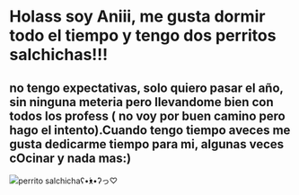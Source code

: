 # Holass soy Aniii, me gusta dormir todo el tiempo y tengo dos perritos salchichas!!!
## no tengo expectativas, solo quiero pasar el año, sin ninguna meteria pero llevandome bien con todos los profess ( no voy por buen camino pero hago el intento).Cuando tengo tiempo aveces me gusta dedicarme tiempo para mi, algunas veces cOcinar y nada mas:) 
![perrito salchichaʕ•́ᴥ•̀ʔっ♡](https://www.eluniversal.com.mx/resizer/-3dN9Yvr33el9hq9jkSf6v6zb5s=/1100x666/cloudfront-us-east-1.images.arcpublishing.com/eluniversal/XBMF5TAAKJFJTOIFTKXNVDQ5VA.png)


